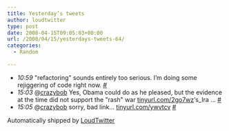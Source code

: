 ```yaml
---
title: Yesterday’s tweets
author: loudtwitter
type: post
date: 2008-04-15T09:05:03+00:00
url: /2008/04/15/yesterdays-tweets-64/
categories:
  - Random

---
```

<ul class="loudtwitter">
  <li>
    <em>10:59</em> "refactoring" sounds entirely too serious. I&#8217;m doing some rejiggering of code right now. <a href="http://twitter.com/dangoor/statuses/788900070">#</a>
  </li>
  <li>
    <em>15:03</em> @<a href="http://twitter.com/crazybob">crazybob</a> Yes, Obama could do as he pleased, but the evidence at the time did not support the "rash" war <a href="http://tinyurl.com/2go7wz">tinyurl.com/2go7wz</a>&#8216;s_Ira &#8230; <a href="http://twitter.com/dangoor/statuses/789059289">#</a>
  </li>
  <li>
    <em>15:05</em> @<a href="http://twitter.com/crazybob">crazybob</a> sorry, bad link&#8230; <a href="http://tinyurl.com/ywvtcv">tinyurl.com/ywvtcv</a> <a href="http://twitter.com/dangoor/statuses/789060609">#</a>
  </li>
</ul>

Automatically shipped by [LoudTwitter][1]

 [1]: http://www.loudtwitter.com